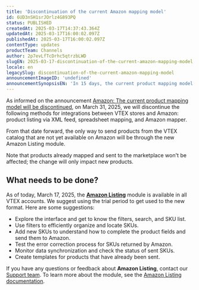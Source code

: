 ```yaml
---
title: 'Discontinuation of the current Amazon mapping model'
id: 6UD3nSH1srJOrlz4G893PQ
status: PUBLISHED
createdAt: 2025-03-17T14:37:43.364Z
updatedAt: 2025-03-17T16:00:02.097Z
publishedAt: 2025-03-17T16:00:02.097Z
contentType: updates
productTeam: Channels
author: 2p7evLfTcDrhc5qtrzbLWD
slugEN: 2025-03-17-discontinuation-of-the-current-amazon-mapping-model
locale: en
legacySlug: discontinuation-of-the-current-amazon-mapping-model
announcementImageID: 'undefined'
announcementSynopsisEN: 'In 15 days, the current product mapping model for Amazon integration will be discontinued.'
---
```


As informed on the announcement [Amazon: The current product mapping model will be discontinued](https://help.vtex.com/en/announcements/amazon-atual-modelo-de-mapeamento-sera-descontinuado--dDEnVg1X0HealtNtUNKfL), on March 31, 2025, we will discontinue the following methods for integrations between VTEX stores and Amazon: product listing via XML feed, spreadsheet mapping, and Amazon mapper.

From that date forward, the only way to send products from the VTEX catalog that are not yet available on Amazon will be through the new Amazon Listing module.

Note that products already mapped and sent to the marketplace won't be affected; the change will only impact new products.

## What needs to be done?

As of today, March 17, 2025, the **[Amazon Listing](https://help.vtex.com/en/tutorial/amazon-listing--5HIhbnYzJWkl2yM0o72WrL)** module is available in all VTEX accounts. We suggest using the trial period to get used to the new format. Here are some suggestions:

- Explore the interface and get to know the filters, search, and SKU list.  
- Use filters to efficiently organize and locate SKUs.  
- Add new SKUs to understand how to complete the product fields and send them to Amazon.  
- Test the error correction process for SKUs returned by Amazon.  
- Monitor data synchronization and check the status of sent SKUs.  
- Create templates for products that have already been sent.  

If you have any questions or feedback about **Amazon Listing**, contact our [Support team](https://help.vtex.com/support). To learn more about the module, see the [Amazon Listing documentation](https://help.vtex.com/en/tutorial/amazon-listing--5HIhbnYzJWkl2yM0o72WrL).


